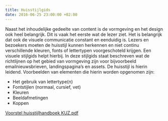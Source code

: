 ```yaml
---
title: Huisstijlgids
date: 2016-06-25 23:00:00 +02:00
---
```


Naast het inhoudelijke gedeelte van content is de vormgeving en het design ook heel belangrijk. Dit is vaak het eerste wat de lezer ziet. Het is belangrijk dat ook de visuele communicatie constant en eenduidig is. Lezers en bezoekers moeten de huisstijl kunnen herkennen en niet continu verschillende kleuren, fonts of lettertypen voorgeschoteld krijgen. Een visuele stijlgids helpt hierbij. In deze stijlgids staat beschreven wat de richtlijnen op het gebied van vormgeving zijn voor bijvoorbeeld emailnieuwsbrieven, landingspagina’s en assets. De huisstijl is hierin leidend. Voorbeelden van elementen die hierin worden opgenomen zijn: 
* Het gebruik van lettertype(n)
* Fontstijlen (normaal, cursief, vet)
* Kleuren
* Beeldafmetingen
* Koppen

[Voorstel huisstijlhandboek KUZ.pdf](/uploads/Voorstel%2520huisstijlhandboek%2520KUZ.pdf)